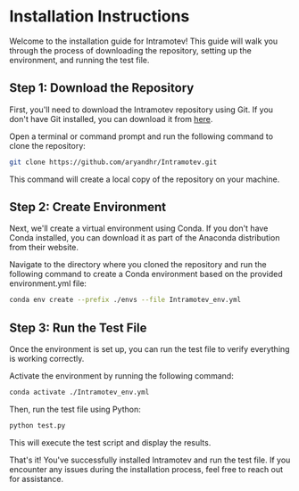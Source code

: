 # Installation Instructions

Welcome to the installation guide for Intramotev! This guide will walk you through the process of downloading the repository, setting up the environment, and running the test file.

## Step 1: Download the Repository

First, you'll need to download the Intramotev repository using Git. If you don't have Git installed, you can download it from [here](https://git-scm.com/).

Open a terminal or command prompt and run the following command to clone the repository:

```bash
git clone https://github.com/aryandhr/Intramotev.git
```

This command will create a local copy of the repository on your machine.

## Step 2: Create Environment

Next, we'll create a virtual environment using Conda. If you don't have Conda installed, you can download it as part of the Anaconda distribution from their website.

Navigate to the directory where you cloned the repository and run the following command to create a Conda environment based on the provided environment.yml file:

```bash
conda env create --prefix ./envs --file Intramotev_env.yml
```

## Step 3: Run the Test File

Once the environment is set up, you can run the test file to verify everything is working correctly.

Activate the environment by running the following command:

```bash
conda activate ./Intramotev_env.yml
```

Then, run the test file using Python:

```bash
python test.py
```

This will execute the test script and display the results.

That's it! You've successfully installed Intramotev and run the test file. If you encounter any issues during the installation process, feel free to reach out for assistance.